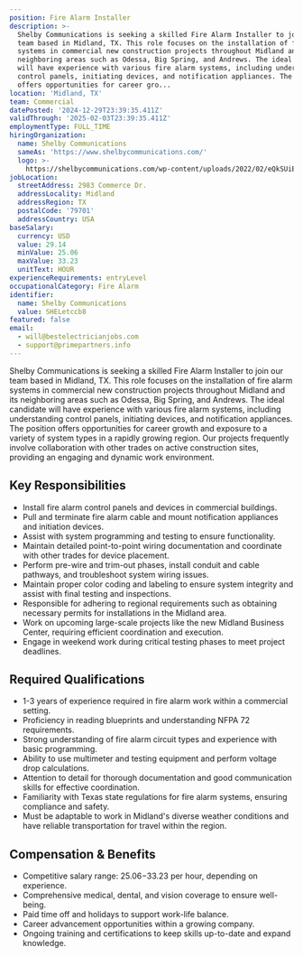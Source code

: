 ```yaml
---
position: Fire Alarm Installer
description: >-
  Shelby Communications is seeking a skilled Fire Alarm Installer to join our
  team based in Midland, TX. This role focuses on the installation of fire alarm
  systems in commercial new construction projects throughout Midland and its
  neighboring areas such as Odessa, Big Spring, and Andrews. The ideal candidate
  will have experience with various fire alarm systems, including understanding
  control panels, initiating devices, and notification appliances. The position
  offers opportunities for career gro...
location: 'Midland, TX'
team: Commercial
datePosted: '2024-12-29T23:39:35.411Z'
validThrough: '2025-02-03T23:39:35.411Z'
employmentType: FULL_TIME
hiringOrganization:
  name: Shelby Communications
  sameAs: 'https://www.shelbycommunications.com/'
  logo: >-
    https://shelbycommunications.com/wp-content/uploads/2022/02/eQkSUiEUF9h03zP_TRYxMq9BEwyVxvd6tiQOkA.png
jobLocation:
  streetAddress: 2983 Commerce Dr.
  addressLocality: Midland
  addressRegion: TX
  postalCode: '79701'
  addressCountry: USA
baseSalary:
  currency: USD
  value: 29.14
  minValue: 25.06
  maxValue: 33.23
  unitText: HOUR
experienceRequirements: entryLevel
occupationalCategory: Fire Alarm
identifier:
  name: Shelby Communications
  value: SHELetccb8
featured: false
email:
  - will@bestelectricianjobs.com
  - support@primepartners.info
---
```




Shelby Communications is seeking a skilled Fire Alarm Installer to join our team based in Midland, TX. This role focuses on the installation of fire alarm systems in commercial new construction projects throughout Midland and its neighboring areas such as Odessa, Big Spring, and Andrews. The ideal candidate will have experience with various fire alarm systems, including understanding control panels, initiating devices, and notification appliances. The position offers opportunities for career growth and exposure to a variety of system types in a rapidly growing region. Our projects frequently involve collaboration with other trades on active construction sites, providing an engaging and dynamic work environment.

## Key Responsibilities
- Install fire alarm control panels and devices in commercial buildings.
- Pull and terminate fire alarm cable and mount notification appliances and initiation devices.
- Assist with system programming and testing to ensure functionality.
- Maintain detailed point-to-point wiring documentation and coordinate with other trades for device placement.
- Perform pre-wire and trim-out phases, install conduit and cable pathways, and troubleshoot system wiring issues.
- Maintain proper color coding and labeling to ensure system integrity and assist with final testing and inspections.
- Responsible for adhering to regional requirements such as obtaining necessary permits for installations in the Midland area.
- Work on upcoming large-scale projects like the new Midland Business Center, requiring efficient coordination and execution.
- Engage in weekend work during critical testing phases to meet project deadlines.

## Required Qualifications
- 1-3 years of experience required in fire alarm work within a commercial setting.
- Proficiency in reading blueprints and understanding NFPA 72 requirements.
- Strong understanding of fire alarm circuit types and experience with basic programming.
- Ability to use multimeter and testing equipment and perform voltage drop calculations.
- Attention to detail for thorough documentation and good communication skills for effective coordination.
- Familiarity with Texas state regulations for fire alarm systems, ensuring compliance and safety.
- Must be adaptable to work in Midland's diverse weather conditions and have reliable transportation for travel within the region.

## Compensation & Benefits
- Competitive salary range: $25.06-$33.23 per hour, depending on experience.
- Comprehensive medical, dental, and vision coverage to ensure well-being.
- Paid time off and holidays to support work-life balance.
- Career advancement opportunities within a growing company.
- Ongoing training and certifications to keep skills up-to-date and expand knowledge.
